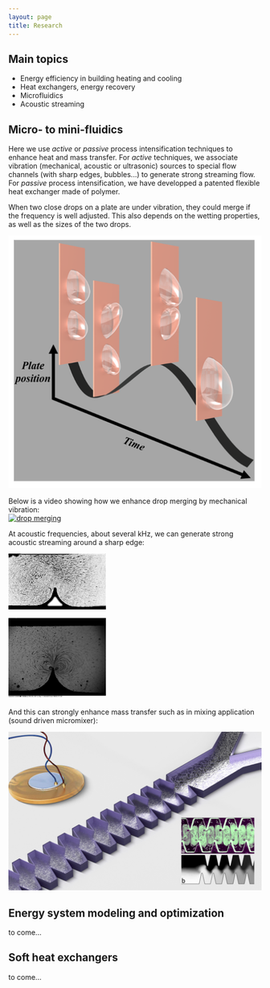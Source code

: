 ```yaml
---
layout: page
title: Research
---
```


## Main topics
- Energy efficiency in building heating and cooling
- Heat exchangers, energy recovery
- Microfluidics
- Acoustic streaming 

## Micro- to mini-fluidics
Here we use *active* or *passive* process intensification techniques to enhance heat and mass transfer. For *active* techniques, we associate vibration (mechanical, acoustic or ultrasonic) sources to special flow channels (with sharp edges, bubbles...) to generate strong streaming flow. For *passive* process intensification, we have developped a patented flexible heat exchanger made of polymer. 

When two close drops on a plate are under vibration, they could merge if the frequency is well adjusted. This also depends on the wetting properties, as well as the sizes of the two drops. 


![Mechanism of drops under vibration](/static/img/vibdropmergecoverfig.png "drop dynamics")



Below is a video showing how we enhance drop merging by mechanical vibration: \
[![drop merging](http://img.youtube.com/vi/OCKlnEh3tEQ/0.jpg)](https://youtu.be/OCKlnEh3tEQ) 


At acoustic frequencies, about several kHz, we can generate strong acoustic streaming around a sharp edge: 


![Strong acoustic streaming around sharp edge](/static/img/seasasymstrong.gif "acoustic streaming")

![Strong acoustic streaming around sharp edge](/static/img/seasasymstrong.png "acoustic streaming")



And this can strongly enhance mass transfer such as in mixing application (sound driven micromixer):

![Acoustic streaming for mixing enhancement](/static/img/seasmixing.jpg "sound driven micromixer")



<!---COMMENT
- 

[<img src="static/img/seasmixing.png" width="500"/>](image.png)
[<img src="static/img/seasasymstrong.gif" width="500"/>](image.png)
[<img src="static/img/vibdropmergecoverfig.png" width="500"/>](image.png)

--> 


## Energy system modeling and optimization
to come...

## Soft heat exchangers
to come... 
